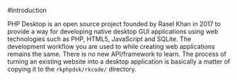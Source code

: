 #Introduction

PHP Desktop is an open source project founded 
by Rasel Khan in 2017 to provide a way for developing 
native desktop GUI applications using web
 technologies such as PHP, HTML5, JavaScript and SQLite. 
The development workflow you are used to while creating
 web applications remains the same. There is no new
 API/framework to learn. The process of turning an 
existing website into a desktop application is basically 
a matter of copying it to the `rkphpdsk/rkcode/` directory.